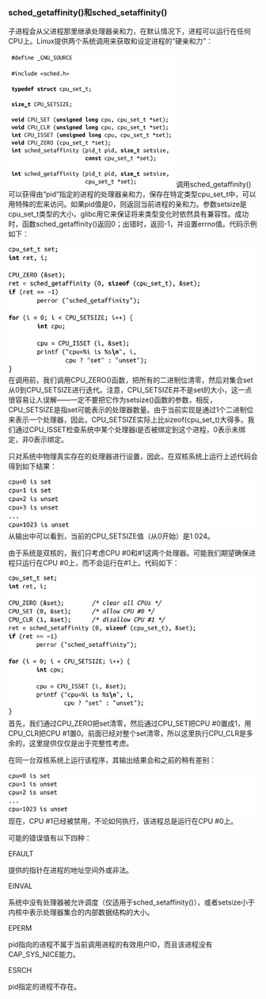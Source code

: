 ### sched_getaffinity()和sched_setaffinity()

子进程会从父进程那里继承处理器亲和力，在默认情况下，进程可以运行在任何CPU上。Linux提供两个系统调用来获取和设定进程的“硬亲和力”：



![271.png](../images/271.png)
调用sched_getaffinity()可以获得由“pid”指定的进程的处理器亲和力，保存在特定类型cpu_set_t中，可以用特殊的宏来访问。如果pid值是0，则返回当前进程的亲和力。参数setsize是cpu_set_t类型的大小，glibc用它来保证将来类型变化时依然具有兼容性。成功时，函数sched_getaffinity()返回0；出错时，返回-1，并设置errno值。代码示例如下：



![272.png](../images/272.png)
在调用前，我们调用CPU_ZERO()函数，把所有的二进制位清零，然后对集合set从0到CPU_SETSIZE进行迭代。注意，CPU_SETSIZE并不是set的大小，这一点很容易让人误解——一定不要把它作为setsize()函数的参数，相反，CPU_SETSIZE是指set可能表示的处理器数量。由于当前实现是通过1个二进制位来表示一个处理器，因此，CPU_SETSIZE实际上比sizeof(cpu_set_t)大得多。我们通过CPU_ISSET检查系统中某个处理器i是否被绑定到这个进程，0表示未绑定，非0表示绑定。

只对系统中物理真实存在的处理器进行设置，因此，在双核系统上运行上述代码会得到如下结果：



![273.png](../images/273.png)
从输出中可以看到，当前的CPU_SETSIZE值（从0开始）是1 024。

由于系统是双核的，我们只考虑CPU #0和#1这两个处理器。可能我们期望确保进程只运行在CPU #0上，而不会运行在#1上。代码如下：



![274.png](../images/274.png)
首先，我们通过CPU_ZERO把set清零，然后通过CPU_SET把CPU #0置成1，用CPU_CLR把CPU #1置0。前面已经对整个set清零，所以这里执行CPU_CLR是多余的，这里提供仅仅是出于完整性考虑。

在同一台双核系统上运行该程序，其输出结果会和之前的稍有差别：



![275.png](../images/275.png)
现在，CPU #1已经被禁用，不论如何执行，该进程总是运行在CPU #0上。

可能的错误值有以下四种：

EFAULT

提供的指针在进程的地址空间外或非法。

EINVAL

系统中没有处理器被允许调度（仅适用于sched_setaffinity()），或者setsize小于内核中表示处理器集合的内部数据结构的大小。

EPERM

pid指向的进程不属于当前调用进程的有效用户ID，而且该进程没有CAP_SYS_NICE能力。

ESRCH

pid指定的进程不存在。

